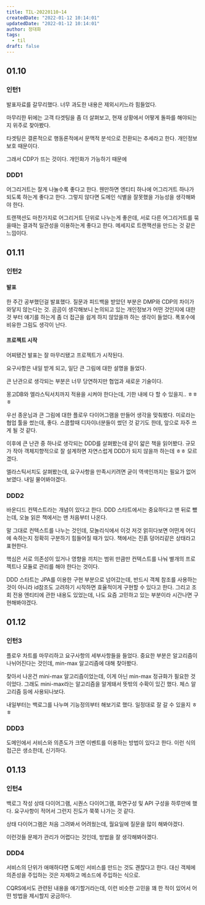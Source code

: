 ```yaml
---
title: TIL-20220110~14
createdDate: "2022-01-12 10:14:01"
updatedDate: "2022-01-12 10:14:01"
author: 정대화
tags:
  - til
draft: false
---
```


## 01.10

### 인턴1

발표자료를 갈무리했다. 너무 과도한 내용은 제외시키느라 힘들었다.

마무리한 뒤에는 고객 타겟팅을 좀 더 살펴보고, 현재 상황에서 어떻게 돌파를 해야되는지 위주로 찾아봤다.

타겟팅은 결론적으로 행동론적에서 문맥적 분석으로 전환되는 추세라고 한다. 개인정보 보호 때문이다.

그래서 CDP가 뜨는 것이다. 개인화가 가능하기 때문에

### DDD1

어그리거트는 잘게 나눌수록 좋다고 한다. 웬만하면 엔티티 하나에 어그리거트 하나가 되도록 하는게 좋다고 한다. 그렇지 않다면 도메인 식별을 잘못했을 가능성을 생각해봐야 한다.

트랜잭션도 마찬가지로 어그리거트 단위로 나누는게 좋은데, 서로 다른 어그리거트를 묶을때는 결과적 일관성을 이용하는게 좋다고 한다. 메세지로 트랜잭션을 만드는 것 같은 느낌이다.

## 01.11

### 인턴2

#### 발표

한 주간 공부했던걸 발표했다. 질문과 피드백을 받았던 부분은 DMP와 CDP의 차이가 와닿지 않는다는 것. 곰곰이 생각해보니 논의되고 있는 개인정보가 어떤 것인지에 대한 것 부터 얘기를 하는게 좀 더 접근을 쉽게 하지 않았을까 하는 생각이 들었다. 폭포수에 비유한 그림도 생각이 난다.

#### 프로젝트 시작

어찌됐건 발표는 잘 마무리됐고 프로젝트가 시작된다.

요구사항은 내일 받게 되고, 일단 큰 그림에 대한 설명을 들었다.

큰 난관으로 생각되는 부분은 너무 당연하지만 협업과 새로운 기술이다.

몽고DB와 엘라스틱서치까지 적용을 시켜야 한다는데, 기한 내에 다 할 수 있을지.. ㅎㅎㅎ

우선 종운님과 큰 그림에 대한 플로우 다이어그램을 만들어 생각을 맞춰봤다. 미로라는 협업 툴을 썼는데, 좋다. 스쿱할때 디자이너분들이 썼던 것 같기도 한데, 앞으로 자주 쓰게 될 것 같다.

이후에 큰 난관 중 하나로 생각되는 DDD를 살펴봤는데 같이 얇은 책을 읽어봤다. 규모가 작아 객체지향적으로 잘 설계하면 자연스럽게 DDD가 되지 않을까 하는데 ㅎㅎ 모르겠다.

엘라스틱서치도 살펴봤는데, 요구사항을 만족시키려면 굳이 역색인까지는 필요가 없어 보였다. 내일 물어봐야겠다.

### DDD2

바운디드 컨텍스트라는 개념이 있다고 한다. DDD 스타트에서는 중요하다고 맨 뒤로 뺐는데, 오늘 읽은 책에서는 맨 처음부터 나온다.

말 그대로 컨텍스트를 나누는 것인데, 모놀리식에서 이것 저것 얽히다보면 어떤게 어디에 속하는지 정확히 구분하기 힘들어질 때가 있다. 책에서는 진흙 덩어리같은 상태라고 표현한다.

핵심은 서로 의존성이 있거나 영향을 끼치는 범위 만큼만 컨텍스트를 나눠 별개의 프로젝트나 모듈로 관리를 해야 한다는 것이다.

DDD 스타트는 JPA를 이용한 구현 부분으로 넘어갔는데, 반드시 객체 참조를 사용하는 것이 아니라 id참조도 고려하기 시작하면 효율적이게 구현할 수 있다고 한다. 그리고 조회 전용 엔티티에 관한 내용도 있었는데, 나도 요즘 고민하고 있는 부분이라 시간나면 구현해봐야겠다.

## 01.12

### 인턴3

플로우 차트를 마무리하고 요구사항의 세부사항들을 들었다. 중요한 부분은 알고리즘이 나뉘어진다는 것인데, min-max 알고리즘에 대해 찾아봤다.

찾아서 나온건 mini-max 알고리즘이었는데, 이게 아닌 min-max 정규화가 필요한 것이었다. 그래도 mini-max라는 알고리즘을 알게돼서 뜻밖의 수확이 있긴 했다. 체스 알고리즘 등에 사용되나보다.

내일부터는 백로그를 나누며 기능정의부터 해보기로 했다. 일정대로 잘 갈 수 있을지 ㅎㅎ

### DDD3

도메인에서 서비스와 의존도가 크면 이벤트를 이용하는 방법이 있다고 한다. 이런 식의 접근은 생소한데, 신기하다.

## 01.13

### 인턴4

백로그 작성 상태 다이어그램, 시퀀스 다이어그램, 화면구성 및 API 구성을 하루만에 했다. 요구사항이 적어서 그런지 진도가 쭉쭉 나가는 것 같다.

상태 다이어그램은 처음 그려봐서 어려웠는데, 월요일에 질문을 많이 해봐야겠다.

이런것들 문제가 관리가 어렵다는 것인데, 방법을 잘 생각해봐야겠다.

### DDD4

서비스의 단위가 애매하다면 도메인 서비스를 만드는 것도 괜찮다고 한다. 대신 객체에 의존성을 주입하는 것은 자제하고 메소드에 주입하는 식으로.

CQRS에서도 관련된 내용을 얘기할거라는데, 이런 비슷한 고민을 꽤 한 적이 있어서 어떤 방법을 제시할지 궁금하다.
